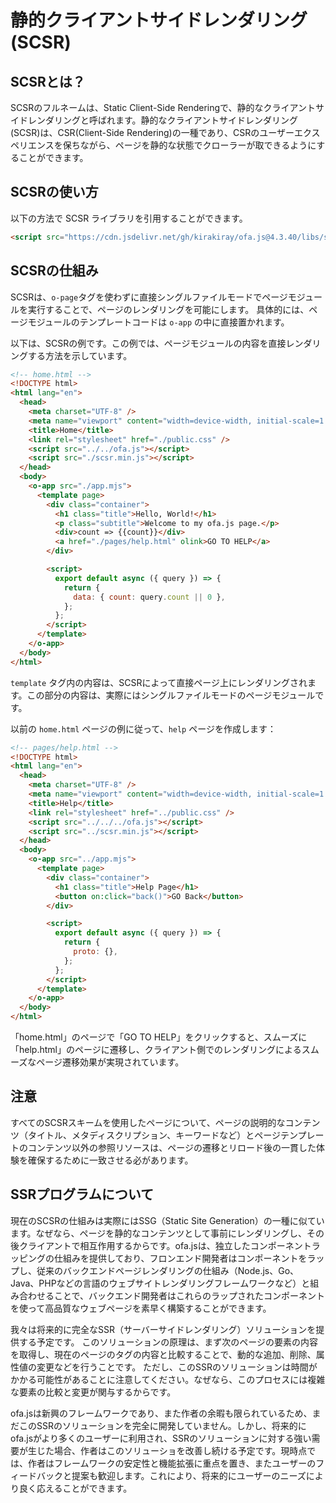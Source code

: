 # 静的クライアントサイドレンダリング (SCSR)

## SCSRとは？

SCSRのフルネームは、Static Client-Side Renderingで、静的なクライアントサイドレンダリングと呼ばれます。静的なクライアントサイドレンダリング(SCSR)は、CSR(Client-Side Rendering)の一種であり、CSRのユーザーエクスペリエンスを保ちながら、ページを静的な状態でクローラーが取できるようにすることができます。

## SCSRの使い方

以下の方法で SCSR ライブラリを引用することができます。

```html
<script src="https://cdn.jsdelivr.net/gh/kirakiray/ofa.js@4.3.40/libs/scsr/dist/scsr.min.js"></script>
```

## SCSRの仕組み

SCSRは、`o-page`タグを使わずに直接シングルファイルモードでページモジュールを実行することで、ページのレンダリングを可能にします。 具体的には、ページモジュールのテンプレートコードは `o-app` の中に直接置かれます。

以下は、SCSRの例です。この例では、ページモジュールの内容を直接レンダリングする方法を示しています。

```html
<!-- home.html -->
<!DOCTYPE html>
<html lang="en">
  <head>
    <meta charset="UTF-8" />
    <meta name="viewport" content="width=device-width, initial-scale=1.0" />
    <title>Home</title>
    <link rel="stylesheet" href="./public.css" />
    <script src="../../ofa.js"></script>
    <script src="./scsr.min.js"></script>
  </head>
  <body>
    <o-app src="./app.mjs">
      <template page>
        <div class="container">
          <h1 class="title">Hello, World!</h1>
          <p class="subtitle">Welcome to my ofa.js page.</p>
          <div>count => {{count}}</div>
          <a href="./pages/help.html" olink>GO TO HELP</a>
        </div>

        <script>
          export default async ({ query }) => {
            return {
              data: { count: query.count || 0 },
            };
          };
        </script>
      </template>
    </o-app>
  </body>
</html>
```

`template` タグ内の内容は、SCSRによって直接ページ上にレンダリングされます。この部分の内容は、実際にはシングルファイルモードのページモジュールです。

以前の `home.html` ページの例に従って、`help` ページを作成します：

```html
<!-- pages/help.html -->
<!DOCTYPE html>
<html lang="en">
  <head>
    <meta charset="UTF-8" />
    <meta name="viewport" content="width=device-width, initial-scale=1.0" />
    <title>Help</title>
    <link rel="stylesheet" href="../public.css" />
    <script src="../../../ofa.js"></script>
    <script src="../scsr.min.js"></script>
  </head>
  <body>
    <o-app src="../app.mjs">
      <template page>
        <div class="container">
          <h1 class="title">Help Page</h1>
          <button on:click="back()">GO Back</button>
        </div>

        <script>
          export default async ({ query }) => {
            return {
              proto: {},
            };
          };
        </script>
      </template>
    </o-app>
  </body>
</html>

```

「home.html」のページで「GO TO HELP」をクリックすると、スムーズに「help.html」のページに遷移し、クライアント側でのレンダリングによるスムーズなページ遷移効果が実現されています。

## 注意

すべてのSCSRスキームを使用したページについて、ページの説明的なコンテンツ（タイトル、メタディスクリプション、キーワードなど）とページテンプレートのコンテンツ以外の参照リソースは、ページの遷移とリロード後の一貫した体験を確保するために一致させる必があります。

## SSRプログラムについて

現在のSCSRの仕組みは実際にはSSG（Static Site Generation）の一種に似ています。なぜなら、ページを静的なコンテンツとして事前にレンダリングし、その後クライアントで相互作用するからです。ofa.jsは、独立したコンポーネントラッピングの仕組みを提供しており、フロンエンド開発者はコンポーネントをラップし、従来のバックエンドページレンダリングの仕組み（Node.js、Go、Java、PHPなどの言語のウェブサイトレンダリングフレームワークなど）と組み合わせることで、バックエンド開発者はこれらのラップされたコンポーネントを使って高品質なウェブページを素早く構築することができます。

我々は将来的に完全なSSR（サーバーサイドレンダリング）ソリューションを提供する予定です。 このソリューションの原理は、まず次のページの要素の内容を取得し、現在のページのタグの内容と比較することで、動的な追加、削除、属性値の変更などを行うことです。 ただし、このSSRのソリューションは時間がかかる可能性があることに注意してください。なぜなら、このプロセスには複雑な要素の比較と変更が関与するからです。

ofa.jsは新興のフレームワークであり、また作者の余暇も限られているため、まだこのSSRのソリューションを完全に開発していません。しかし、将来的にofa.jsがより多くのユーザーに利用され、SSRのソリューションに対する強い需要が生じた場合、作者はこのソリューショを改善し続ける予定です。現時点では、作者はフレームワークの安定性と機能拡張に重点を置き、またユーザーのフィードバックと提案も歓迎します。これにより、将来的にユーザーのニーズにより良く応えることができます。